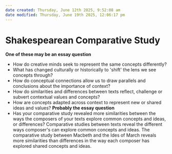 ```yaml
---
date created: Thursday, June 12th 2025, 9:52:08 am
date modified: Thursday, June 19th 2025, 12:06:17 pm
---
```


# Shakespearean Comparative Study
**One of these may be an essay question**
- How do creative minds seek to represent the same concepts differently?
- What has changed culturally or historically to 'shift' the lens we see concepts through?
- How do conceptual connections allow us to draw parallels and conclusions about the importance of context?
- How do similarities and differences between texts reflect, challenge or subvert contextual values and concepts?
- How are concepts adapted across context to represent new or shared ideas and values?
**Probably the essay question**
- Has your comparative study revealed more similarities between the ways the composers of your texts explore common concepts and ideas, or differences?
Comparative studies between texts reveal the different ways composer's can explore common concepts and ideas. The comparative study between Macbeth and the Ides of March reveals more similarities than differences in the way each composer has explored shared concepts and ideas.